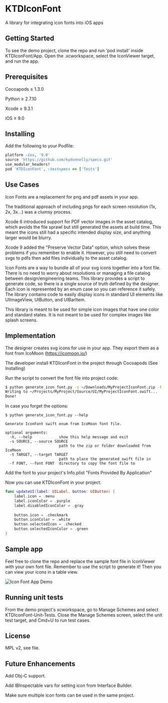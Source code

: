 # KTDIconFont

A library for integrating icon fonts into iOS apps

## Getting Started

To see the demo project, clone the repo and run 'pod install' inside KTDIconFont/App. Open the .xcworkspace, select the IconViewer target, and run the app.

## Prerequisites

Cocoapods ≥ 1.3.0

Python ≥ 2.7.10

Xcode ≥ 9.3.1

iOS ≥ 9.0

## Installing

Add the following to your Podfile:

```ruby
platform :ios, '9.0'
source 'https://github.com/kydonnelly/specs.git'
use_modular_headers!
pod 'KTDIconFont', :testspecs => ['Tests']
```

## Use Cases

Icon Fonts are a replacement for png and pdf assets in your app.

The traditional approach of including pngs for each screen resolution (1x, 2x, 3x...) was a clumsy process.

Xcode 6 introduced support for PDF vector images in the asset catalog, which avoids the file sprawl but still generated the assets at build time. This meant the icons still had a specific intended display size, and anything larger would be blurry.

Xcode 9 added the "Preserve Vector Data" option, which solves these problems if you remember to enable it. However, you still need to convert svgs to pdfs then add files individually to the asset catalog.

Icon Fonts are a way to bundle all of your svg icons together into a font file. There is no need to worry about resolutions or managing a file catalog between design/engineering teams. This library provides a script to generate code, so there is a single source of truth defined by the designer. Each icon is represented by an enum case so you can reference it safely. The library contains code to easily display icons in standard UI elements like UIImageView, UIButton, and UIBarItem.

This library is meant to be used for simple icon images that have one color and standard states. It is not meant to be used for complex images like splash screens.

## Implementation

The designer creates svg icons for use in your app. They export them as a font from IcoMoon (https://icomoon.io/)

The developer install KTDIconFont in the project through Cocoapods (See Installing)

Run the script to convert the font file into project code:
```bash 
$ python generate_icon_font.py -s ~/Downloads/MyProjectIconFont.zip -t ~/Projects/MyProject/Source/UI/ -f ~/Projects/MyProject/Fonts
Writing to ~/Projects/MyProject/Source/UI/MyProjectIconFont.swift...
Done!
```

In case you forget the options:
```
$ python generate_icon_font.py --help

Generate IconFont swift enum from IcoMoon font file.

optional arguments:
  -h, --help            show this help message and exit
  -s SOURCE, --source SOURCE
                        path to the zip or folder downloaded from IcoMoon
  -t TARGET, --target TARGET
                        path to place the generated swift file in
  -f FONT, --font FONT  directory to copy the font file to
```

Add the font to your project's Info.plist "Fonts Provided By Application"

Now you can use KTDIconFont in your project:
```swift
func updateUI(label: UILabel, button: UIButton) {
    label.icon = .menu
    label.iconColor = .purple
    label.disabledIconColor = .gray
    
    button.icon = .checkmark
    button.iconColor = .white
    button.selectedIcon = .checked
    button.selectedIconColor = .green
}
```

## Sample app

Feel free to clone the repo and replace the sample font file in IconViewer with your own font file. Remember to use the script to generate it! Then you can view your icons in a table view.

![Icon Font App Demo](https://cooperative4thecommunity.com/wp-content/uploads/2020/03/IconFontDemo.png)

## Running unit tests

From the demo project's xcworkspace, go to Manage Schemes and select KTDIconFont-Unit-Tests. Close the Manage Schemes screen, select the unit test target, and Cmd+U to run test cases.

## License

MPL v2, see file.

## Future Enhancements

Add Obj-C support.

Add IBInspectable vars for setting icon from Interface Builder.

Make sure multiple icon fonts can be used in the same project.

